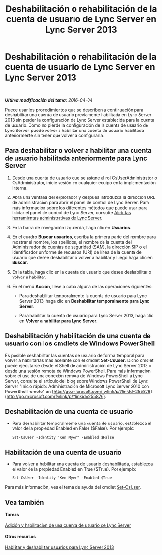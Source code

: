 ﻿---
title: Deshabilitación o rehabilitación de la cuenta de usuario de Lync Server en Lync Server 2013
TOCTitle: Deshabilitación o rehabilitación de la cuenta de usuario de Lync Server en Lync Server 2013
ms:assetid: 12497d00-f665-4a97-be68-854c5a8be4fc
ms:mtpsurl: https://technet.microsoft.com/es-es/library/Gg429696(v=OCS.15)
ms:contentKeyID: 48274483
ms.date: 01/07/2017
mtps_version: v=OCS.15
ms.translationtype: HT
---

# Deshabilitación o rehabilitación de la cuenta de usuario de Lync Server en Lync Server 2013

 

_**Última modificación del tema:** 2016-04-04_

Puede usar los procedimientos que se describen a continuación para deshabilitar una cuenta de usuario previamente habilitada en Lync Server 2013 sin perder la configuración de Lync Server establecida para la cuenta de usuario. Como no pierde la configuración de la cuenta de usuario de Lync Server, puede volver a habilitar una cuenta de usuario habilitada anteriormente sin tener que volver a configurarla.

## Para deshabilitar o volver a habilitar una cuenta de usuario habilitada anteriormente para Lync Server

1.  Desde una cuenta de usuario que se asigne al rol CsUserAdministrator o CsAdministrator, inicie sesión en cualquier equipo en la implementación interna.

2.  Abra una ventana del explorador y después introduzca la dirección URL de administración para abrir el panel de control de Lync Server. Para más información sobre los diferentes métodos que puede usar para iniciar el panel de control de Lync Server, consulte [Abrir las herramientas administrativas de Lync Server](lync-server-2013-open-lync-server-administrative-tools.md).

3.  En la barra de navegación izquierda, haga clic en **Usuarios**.

4.  En el cuadro **Buscar usuarios**, escriba la primera parte del nombre para mostrar el nombre, los apellidos, el nombre de la cuenta del Administrador de cuentas de seguridad (SAM), la dirección SIP o el identificador uniforme de recursos (URI) de línea de la cuenta de usuario que desee deshabilitar o volver a habilitar y luego haga clic en **Buscar**.

5.  En la tabla, haga clic en la cuenta de usuario que desee deshabilitar o volver a habilitar.

6.  En el menú **Acción**, lleve a cabo alguna de las operaciones siguientes:
    
      - Para deshabilitar temporalmente la cuenta de usuario para Lync Server 2013, haga clic en **Deshabilitar temporalmente para Lync Server**.
    
      - Para habilitar la cuenta de usuario para Lync Server 2013, haga clic en **Volver a habilitar para Lync Server**.

## Deshabilitación y habilitación de una cuenta de usuario con los cmdlets de Windows PowerShell

Es posible deshabilitar las cuentas de usuario de forma temporal para volver a habilitarlas más adelante con el cmdlet **Set-CsUser**. Dicho cmdlet puede ejecutarse desde el Shell de administración de Lync Server 2013 o desde una sesión remota de Windows PowerShell. Para más información sobre el uso de una conexión remota de Windows PowerShell a Lync Server, consulte el artículo del blog sobre Windows PowerShell de Lync Server "Inicio rápido: Administración de Microsoft Lync Server 2010 con PowerShell remoto" en [http://go.microsoft.com/fwlink/p/?linkId=255876](http://go.microsoft.com/fwlink/p/?linkid=255876).

## Deshabilitación de una cuenta de usuario

  - Para deshabilitar temporalmente una cuenta de usuario, establezca el valor de la propiedad Enabled en False ($False). Por ejemplo:
    
        Set-CsUser -Identity "Ken Myer" -Enabled $False

## Habilitación de una cuenta de usuario

  - Para volver a habilitar una cuenta de usuario deshabilitada, establezca el valor de la propiedad Enabled en True ($True). Por ejemplo:
    
        Set-CsUser -Identity "Ken Myer" -Enabled $True

Para más información, vea el tema de ayuda del cmdlet [Set-CsUser](https://docs.microsoft.com/en-us/powershell/module/skype/Set-CsUser).

## Vea también

#### Tareas

[Adición y habilitación de una cuenta de usuario de Lync Server](lync-server-2013-add-and-enable-user-account-for-lync-server.md)  

#### Otros recursos

[Habilitar y deshabilitar usuarios para Lync Server 2013](lync-server-2013-enabling-and-disabling-users-for-lync-server.md)

